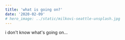 ```yaml
---
title: 'what is going on?'
date: '2020-02-09'
# hero_image: ../static/milkovi-seattle-unsplash.jpg
---
```


i don't know what's going on...